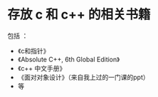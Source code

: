 # 存放 c 和 c++ 的相关书籍
包括 ：
- 《c和指针》
- 《Absolute C++, 6th Global Edition》
- 《c++ 中文手册》
- 《面对对象设计》（来自我上过的一门课的ppt）
- 等
